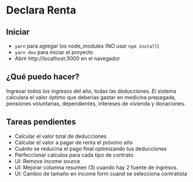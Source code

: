 # Declara Renta

## Iniciar
* `yarn` para agregar los node_modules (NO usar `npm install`)
* `yarn dev` para iniciar el proyecto
* Abrir http://localhost:3000 en el navegador

## ¿Qué puedo hacer?
Ingresar todos los ingresos del año, todas las deducciones. El sistema calculara el valor óptimo que deberias gastar en medicina prepagada, pensiones voluntarias, dependientes, intereses de vivienda y donaciones.

## Tareas pendientes
* Calcular el valor total de deducciones
* Calcular el valor a pagar de renta el próximo año
* Cuánto se reduciria el pago final optimizando tus deducciones
* Perfeccionar calculos para cada tipo de contrato
* UI: Remove income source
* UI: Mejorar columna resumen (3) cuando hay 2 fuente de ingresos.
* UI: Cambio de tamaño en income form cuand se selecciona contratista